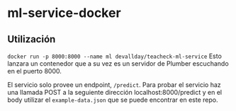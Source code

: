 # ml-service-docker

## Utilización
`docker run -p 8000:8000 --name ml devallday/teacheck-ml-service` Esto
lanzara un contenedor que a su vez es un servidor de Plumber
escuchando en el puerto 8000.

El servicio solo provee un endpoint, `/predict`. Para probar el servicio
haz una llamada POST a la seguiente dirección localhost:8000/predict y en el body utilizar el `example-data.json` que se puede encontrar en este repo.

